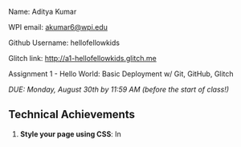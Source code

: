 Name: Aditya Kumar

WPI email: akumar6@wpi.edu

Github Username: hellofellowkids

Glitch link: http://a1-hellofellowkids.glitch.me

Assignment 1 - Hello World: Basic Deployment w/ Git, GitHub, Glitch

*DUE: Monday, August 30th by 11:59 AM (before the start of class!)*  

## Technical Achievements
1. **Style your page using CSS**: In <style> tags in index.html , added various attributes to style in elements. This includes:
- text-align
- border
- margin
- width
- padding
2. **Add a simple JavaScript animation to the page.** Simple animation launched when clicking "Click Me" on page. JS code for it is found in <scipt> tags in index.html , hope you can enjoy!
3. **Experiment with other HTML tags** Added various tags including:
- div
- img
- table
- a (link)
- strong


## Desgin Achievemnets
1. **Create a color palette using color.adobe.com.**: Selected and used a color palette from the website. 
![color scheme](color-scheme.png)
2. **Use a font from Goolge Fonts in your website**: Used the "Devonshire" Google Font for "h1" element.
